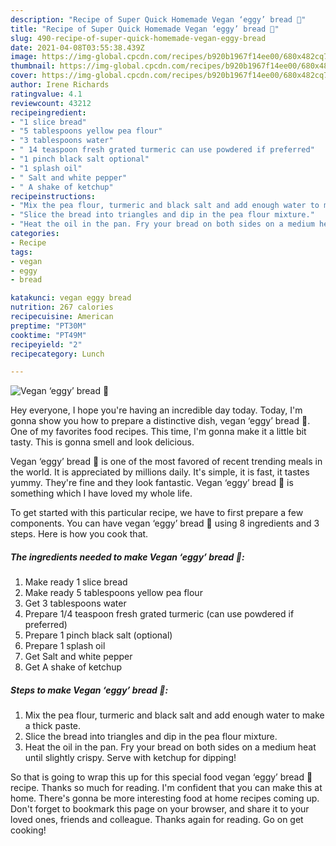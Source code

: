 ```yaml
---
description: "Recipe of Super Quick Homemade Vegan ‘eggy’ bread 🌱"
title: "Recipe of Super Quick Homemade Vegan ‘eggy’ bread 🌱"
slug: 490-recipe-of-super-quick-homemade-vegan-eggy-bread
date: 2021-04-08T03:55:38.439Z
image: https://img-global.cpcdn.com/recipes/b920b1967f14ee00/680x482cq70/vegan-eggy-bread-recipe-main-photo.jpg
thumbnail: https://img-global.cpcdn.com/recipes/b920b1967f14ee00/680x482cq70/vegan-eggy-bread-recipe-main-photo.jpg
cover: https://img-global.cpcdn.com/recipes/b920b1967f14ee00/680x482cq70/vegan-eggy-bread-recipe-main-photo.jpg
author: Irene Richards
ratingvalue: 4.1
reviewcount: 43212
recipeingredient:
- "1 slice bread"
- "5 tablespoons yellow pea flour"
- "3 tablespoons water"
- " 14 teaspoon fresh grated turmeric can use powdered if preferred"
- "1 pinch black salt optional"
- "1 splash oil"
- " Salt and white pepper"
- " A shake of ketchup"
recipeinstructions:
- "Mix the pea flour, turmeric and black salt and add enough water to make a thick paste."
- "Slice the bread into triangles and dip in the pea flour mixture."
- "Heat the oil in the pan. Fry your bread on both sides on a medium heat until slightly crispy. Serve with ketchup for dipping!"
categories:
- Recipe
tags:
- vegan
- eggy
- bread

katakunci: vegan eggy bread 
nutrition: 267 calories
recipecuisine: American
preptime: "PT30M"
cooktime: "PT49M"
recipeyield: "2"
recipecategory: Lunch

---
```



![Vegan ‘eggy’ bread 🌱](https://img-global.cpcdn.com/recipes/b920b1967f14ee00/680x482cq70/vegan-eggy-bread-recipe-main-photo.jpg)

Hey everyone, I hope you're having an incredible day today. Today, I'm gonna show you how to prepare a distinctive dish, vegan ‘eggy’ bread 🌱. One of my favorites food recipes. This time, I'm gonna make it a little bit tasty. This is gonna smell and look delicious.



Vegan ‘eggy’ bread 🌱 is one of the most favored of recent trending meals in the world. It is appreciated by millions daily. It's simple, it is fast, it tastes yummy. They're fine and they look fantastic. Vegan ‘eggy’ bread 🌱 is something which I have loved my whole life.


To get started with this particular recipe, we have to first prepare a few components. You can have vegan ‘eggy’ bread 🌱 using 8 ingredients and 3 steps. Here is how you cook that.

<!--inarticleads1-->

##### The ingredients needed to make Vegan ‘eggy’ bread 🌱:

1. Make ready 1 slice bread
1. Make ready 5 tablespoons yellow pea flour
1. Get 3 tablespoons water
1. Prepare  1/4 teaspoon fresh grated turmeric (can use powdered if preferred)
1. Prepare 1 pinch black salt (optional)
1. Prepare 1 splash oil
1. Get  Salt and white pepper
1. Get  A shake of ketchup




<!--inarticleads2-->

##### Steps to make Vegan ‘eggy’ bread 🌱:

1. Mix the pea flour, turmeric and black salt and add enough water to make a thick paste.
1. Slice the bread into triangles and dip in the pea flour mixture.
1. Heat the oil in the pan. Fry your bread on both sides on a medium heat until slightly crispy. Serve with ketchup for dipping!




So that is going to wrap this up for this special food vegan ‘eggy’ bread 🌱 recipe. Thanks so much for reading. I'm confident that you can make this at home. There's gonna be more interesting food at home recipes coming up. Don't forget to bookmark this page on your browser, and share it to your loved ones, friends and colleague. Thanks again for reading. Go on get cooking!
